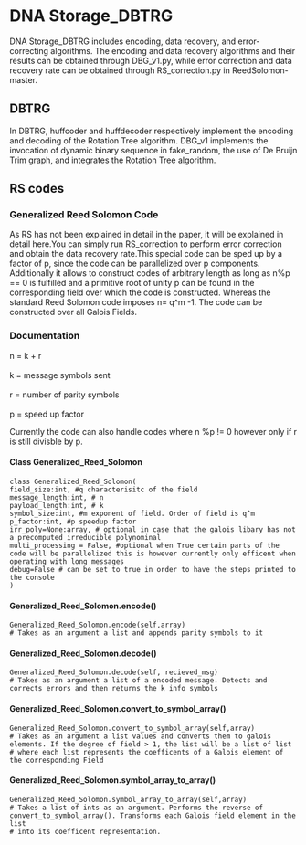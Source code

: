 # DNA Storage_DBTRG
DNA Storage_DBTRG includes encoding, data recovery, and error-correcting algorithms. The encoding and data recovery algorithms and their results can be obtained through DBG_v1.py, while error correction and data recovery rate can be obtained through RS_correction.py in ReedSolomon-master.
  
## DBTRG
In DBTRG, huffcoder and huffdecoder respectively implement the encoding and decoding of the Rotation Tree algorithm. DBG_v1 implements the invocation of dynamic binary sequence in fake_random, the use of De Bruijn Trim graph, and integrates the Rotation Tree algorithm.

## RS codes
### Generalized Reed Solomon Code  
As RS has not been explained in detail in the paper, it will be explained in detail here.You can simply run RS_correction to perform error correction and obtain the data recovery rate.This special code can be sped up by a factor of p, since the code can be parallelized over p components. Additionally it allows to construct codes of arbitrary length as long as n%p == 0 is fulfilled and a primitive root of unity p can be found in the corresponding field over which the code is constructed. Whereas the standard Reed Solomon code imposes n= q^m -1. The code can be constructed over all Galois Fields.  
  
### Documentation  
n = k + r <br/>  
k = message symbols sent <br/>  
r = number of parity symbols <br/>  
p = speed up factor <br/>  
  
Currently the code can also handle codes where n %p != 0 however only if r is still divisble by p.  
#### Class Generalized_Reed_Solomon  
```  
class Generalized_Reed_Solomon(  
field_size:int, #q characterisitc of the field  
message_length:int, # n  
payload_length:int, # k  
symbol_size:int, #m exponent of field. Order of field is q^m  
p_factor:int, #p speedup factor  
irr_poly=None:array, # optional in case that the galois libary has not a precomputed irreducible polynominal  
multi_processing = False, #optional when True certain parts of the code will be parallelized this is however currently only efficent when operating with long messages  
debug=False # can be set to true in order to have the steps printed to the console  
)  
```  
#### Generalized_Reed_Solomon.encode()  
```  
Generalized_Reed_Solomon.encode(self,array)  
# Takes as an argument a list and appends parity symbols to it  
```  
#### Generalized_Reed_Solomon.decode()  
```  
Generalized_Reed_Solomon.decode(self, recieved_msg)  
# Takes as an argument a list of a encoded message. Detects and corrects errors and then returns the k info symbols  
```  
#### Generalized_Reed_Solomon.convert_to_symbol_array()  
```  
Generalized_Reed_Solomon.convert_to_symbol_array(self,array)  
# Takes as an argument a list values and converts them to galois elements. If the degree of field > 1, the list will be a list of list  
# where each list represents the coefficents of a Galois element of the corresponding Field  
```  
  
#### Generalized_Reed_Solomon.symbol_array_to_array()  
```  
Generalized_Reed_Solomon.symbol_array_to_array(self,array)  
# Takes a list of ints as an argument. Performs the reverse of convert_to_symbol_array(). Transforms each Galois field element in the list  
# into its coefficent representation.  
```  